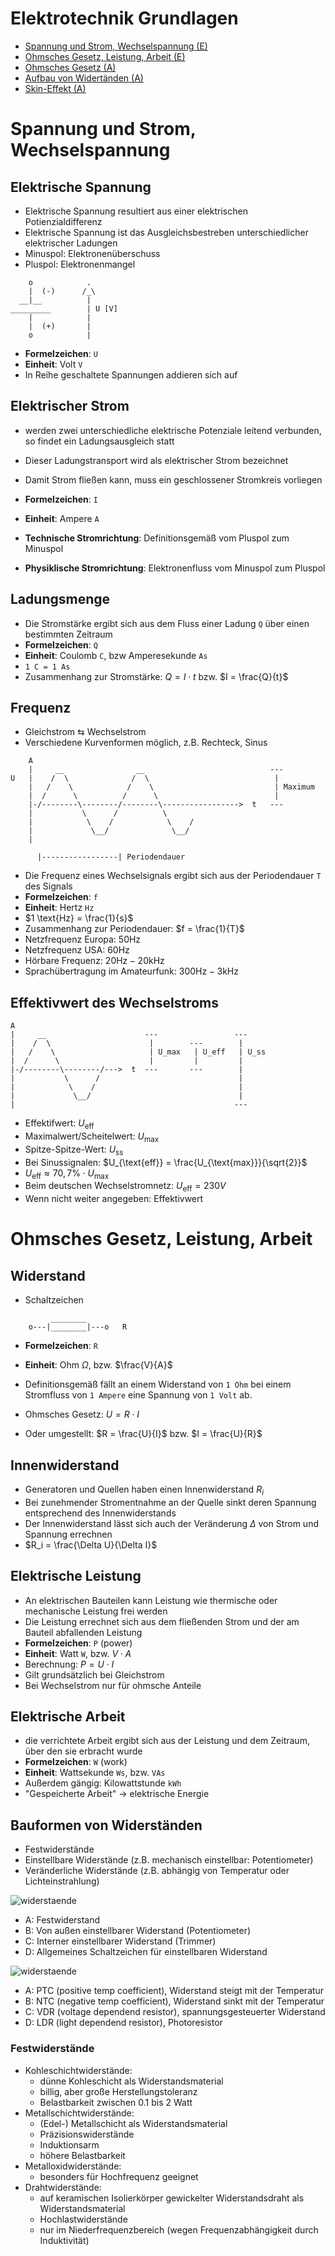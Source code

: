 # Elektrotechnik Grundlagen

- [Spannung und Strom, Wechselspannung (E)](https://www.darc.de/der-club/referate/ajw/lehrgang-te/e02/)
- [Ohmsches Gesetz, Leistung, Arbeit (E)](https://www.darc.de/der-club/referate/ajw/lehrgang-te/e03/)
- [Ohmsches Gesetz (A)](https://www.darc.de/der-club/referate/ajw/lehrgang-ta/a02/#Ohmsches)
- [Aufbau von Widertänden (A)](https://www.darc.de/der-club/referate/ajw/lehrgang-ta/a02/#Aufbau)
- [Skin-Effekt (A)](https://www.darc.de/der-club/referate/ajw/lehrgang-ta/a02/#Skin)

# Spannung und Strom, Wechselspannung

## Elektrische Spannung

- Elektrische Spannung resultiert aus einer elektrischen Potienzialdifferenz
- Elektrische Spannung ist das Ausgleichsbestreben unterschiedlicher elektrischer Ladungen
- Minuspol: Elektronenüberschuss
- Pluspol: Elektronenmangel

```
    o            .
    |  (-)      /_\
  __|__          |
_________        | U [V]
    |            |
    |  (+)       |
    o            |
```

- **Formelzeichen**: `U`
- **Einheit**: Volt `V`
- In Reihe geschaltete Spannungen addieren sich auf

## Elektrischer Strom

- werden zwei unterschiedliche elektrische Potenziale leitend verbunden, so findet ein Ladungsausgleich statt
- Dieser Ladungstransport wird als elektrischer Strom bezeichnet
- Damit Strom fließen kann, muss ein geschlossener Stromkreis vorliegen
- **Formelzeichen**: `I`
- **Einheit**: Ampere `A`

- **Technische Stromrichtung**: Definitionsgemäß vom Pluspol zum Minuspol
- **Physiklische Stromrichtung**: Elektronenfluss vom Minuspol zum Pluspol

## Ladungsmenge

- Die Stromstärke ergibt sich aus dem Fluss einer Ladung `Q` über einen bestimmten Zeitraum
- **Formelzeichen**: `Q`
- **Einheit**: Coulomb `C`, bzw Amperesekunde `As`
- `1 C = 1 As`
- Zusammenhang zur Stromstärke: $Q = I \cdot t$ bzw. $I = \frac{Q}{t}$

## Frequenz

- Gleichstrom &lrarr; Wechselstrom
- Verschiedene Kurvenformen möglich, z.B. Rechteck, Sinus

```
    A
    |     __                __                            ---
U   |    /  \              /  \                            |
    |   /    \            /    \                           | Maximum
    |  /      \          /      \                          |
    |-/--------\--------/--------\----------------->  t   ---
    |           \      /          \
    |            \    /            \    /
    |             \__/              \__/
    |

      |-----------------| Periodendauer
```

- Die Frequenz eines Wechselsignals ergibt sich aus der Periodendauer `T` des Signals
- **Formelzeichen**: `f`
- **Einheit**: Hertz `Hz`
- $1 \text{Hz} = \frac{1}{s}$
- Zusammenhang zur Periodendauer: $f = \frac{1}{T}$
- Netzfrequenz Europa: $50 \text{Hz}$
- Netzfrequenz USA: $60 \text{Hz}$
- Hörbare Frequenz: $20 \text{Hz} - 20 \text{kHz}$
- Sprachübertragung im Amateurfunk: $300 \text{Hz} - 3 \text{kHz}$

## Effektivwert des Wechselstroms

```
A
|     __                      ---                 ---
|    /  \                      |        ---        |
|   /    \                     | U_max   | U_eff   | U_ss
|  /      \                    |         |         |
|-/--------\--------/--->  t  ---       ---        |
|           \      /                               |
|            \    /                                |
|             \__/                                 |
|                                                 ---
```

- Effektifwert: $U_{\text{eff}}$
- Maximalwert/Scheitelwert: $U_{\text{max}}$
- Spitze-Spitze-Wert: $U_{\text{ss}}$
- Bei Sinussignalen: $U_{\text{eff}} = \frac{U_{\text{max}}}{\sqrt{2}}$
- $U_{\text{eff}} \approx 70,7\% \cdot U_{\text{max}}$
- Beim deutschen Wechselstromnetz: $U_{\text{eff}} = 230V$
- Wenn nicht weiter angegeben: Effektivwert

# Ohmsches Gesetz, Leistung, Arbeit

## Widerstand

- Schaltzeichen

```
         ________
    o---|________|---o   R
```

- **Formelzeichen**: `R`
- **Einheit**: Ohm $\Omega$, bzw. $\frac{V}{A}$

- Definitionsgemäß fällt an einem Widerstand von `1 Ohm` bei einem Stromfluss von `1 Ampere` eine Spannung von `1 Volt` ab.
- Ohmsches Gesetz: $U = R \cdot I$
- Oder umgestellt: $R = \frac{U}{I}$ bzw. $I = \frac{U}{R}$

## Innenwiderstand

- Generatoren und Quellen haben einen Innenwiderstand $R_i$
- Bei zunehmender Stromentnahme an der Quelle sinkt deren Spannung entsprechend des Innenwiderstands
- Der Innenwiderstand lässt sich auch der Veränderung $\Delta$ von Strom und Spannung errechnen
- $R_i = \frac{\Delta U}{\Delta I}$

## Elektrische Leistung

- An elektrischen Bauteilen kann Leistung wie thermische oder mechanische Leistung frei werden
- Die Leistung errechnet sich aus dem fließenden Strom und der am Bauteil abfallenden Leistung
- **Formelzeichen**: `P` (power)
- **Einheit**: Watt `W`, bzw. $V \cdot A$
- Berechnung: $P = U \cdot I$
- Gilt grundsätzlich bei Gleichstrom
- Bei Wechselstrom nur für ohmsche Anteile

## Elektrische Arbeit

- die verrichtete Arbeit ergibt sich aus der Leistung und dem Zeitraum, über den sie erbracht wurde
- **Formelzeichen**: `W` (work)
- **Einheit**: Wattsekunde `Ws`, bzw. `VAs`
- Außerdem gängig: Kilowattstunde `kWh`
- "Gespeicherte Arbeit" &rarr; elektrische Energie

## Bauformen von Widerständen

- Festwiderstände
- Einstellbare Widerstände (z.B. mechanisch einstellbar: Potentiometer)
- Veränderliche Widerstände (z.B. abhängig von Temperatur oder Lichteinstrahlung)

![widerstaende](https://www.darc.de/fileadmin/filemounts/referate/ajw/Onlinelehrgang/e04/Bild04-01.gif)

- A: Festwiderstand
- B: Von außen einstellbarer Widerstand (Potentiometer)
- C: Interner einstellbarer Widerstand (Trimmer)
- D: Allgemeines Schaltzeichen für einstellbaren Widerstand

![widerstaende](https://www.darc.de/fileadmin/filemounts/referate/ajw/Onlinelehrgang/e04/Bild04-04.gif)

- A: PTC (positive temp coefficient), Widerstand steigt mit der Temperatur
- B: NTC (negative temp coefficient), Widerstand sinkt mit der Temperatur
- C: VDR (voltage dependend resistor), spannungsgesteuerter Widerstand
- D: LDR (light dependend resistor), Photoresistor

### Festwiderstände

- Kohleschichtwiderstände:
  - dünne Kohleschicht als Widerstandsmaterial
  - billig, aber große Herstellungstoleranz
  - Belastbarkeit zwischen 0.1 bis 2 Watt
- Metallschichtwiderstände:
  - (Edel-) Metallschicht als Widerstandsmaterial
  - Präzisionswiderstände
  - Induktionsarm
  - höhere Belastbarkeit
- Metalloxidwiderstände:
  - besonders für Hochfrequenz geeignet
- Drahtwiderstände:
  - auf keramischen Isolierkörper gewickelter Widerstandsdraht als Widerstandsmaterial
  - Hochlastwiderstände
  - nur im Niederfrequenzbereich (wegen Frequenzabhängigkeit durch Induktivität)
